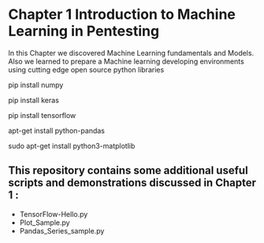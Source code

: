 # Chapter 1  Introduction to Machine Learning in Pentesting 

In this Chapter we discovered Machine Learning fundamentals and Models. Also we learned to prepare a Machine learning developing environments using cutting edge open source python libraries

pip install numpy

pip install keras

pip install tensorflow

apt-get install python-pandas


sudo apt-get install python3-matplotlib 

## This repository contains some additional useful scripts and demonstrations discussed in Chapter 1 :  

* TensorFlow-Hello.py
* Plot_Sample.py
* Pandas_Series_sample.py
